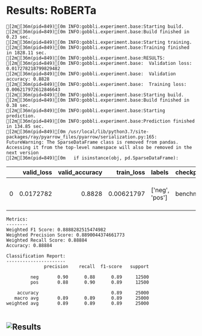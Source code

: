 # Results: RoBERTa
```
[2m[36m(pid=849)[0m INFO:gobbli.experiment.base:Starting build.
[2m[36m(pid=849)[0m INFO:gobbli.experiment.base:Build finished in 0.23 sec.
[2m[36m(pid=849)[0m INFO:gobbli.experiment.base:Starting training.
[2m[36m(pid=849)[0m INFO:gobbli.experiment.base:Training finished in 1828.11 sec.
[2m[36m(pid=849)[0m INFO:gobbli.experiment.base:RESULTS:
[2m[36m(pid=849)[0m INFO:gobbli.experiment.base:  Validation loss: 0.017278218799829482
[2m[36m(pid=849)[0m INFO:gobbli.experiment.base:  Validation accuracy: 0.8828
[2m[36m(pid=849)[0m INFO:gobbli.experiment.base:  Training loss: 0.006217972612846643
[2m[36m(pid=849)[0m INFO:gobbli.experiment.base:Starting build.
[2m[36m(pid=849)[0m INFO:gobbli.experiment.base:Build finished in 0.38 sec.
[2m[36m(pid=849)[0m INFO:gobbli.experiment.base:Starting prediction.
[2m[36m(pid=849)[0m INFO:gobbli.experiment.base:Prediction finished in 134.85 sec.
[2m[36m(pid=849)[0m /usr/local/lib/python3.7/site-packages/ray/pyarrow_files/pyarrow/serialization.py:165: FutureWarning: The SparseDataFrame class is removed from pandas. Accessing it from the top-level namespace will also be removed in the next version
[2m[36m(pid=849)[0m   if isinstance(obj, pd.SparseDataFrame):

```
|    |   valid_loss |   valid_accuracy |   train_loss | labels         | checkpoint                                                                                                                 | node_ip_address   | model_params                                                            |
|---:|-------------:|-----------------:|-------------:|:---------------|:---------------------------------------------------------------------------------------------------------------------------|:------------------|:------------------------------------------------------------------------|
|  0 |    0.0172782 |           0.8828 |   0.00621797 | ['neg', 'pos'] | benchmark_data/model/Transformer/028e12ba75924423a3e0f545ea2184ca/train/5da16b506b084ee0b691695f9d0882b4/output/checkpoint | 172.80.10.2       | {'transformer_model': 'Roberta', 'transformer_weights': 'roberta-base'} |
```
Metrics:
--------
Weighted F1 Score: 0.8888282515474982
Weighted Precision Score: 0.8890044374661773
Weighted Recall Score: 0.88884
Accuracy: 0.88884

Classification Report:
----------------------
              precision    recall  f1-score   support

         neg       0.90      0.88      0.89     12500
         pos       0.88      0.90      0.89     12500

    accuracy                           0.89     25000
   macro avg       0.89      0.89      0.89     25000
weighted avg       0.89      0.89      0.89     25000


```

![Results](RoBERTa/plot.png)
---